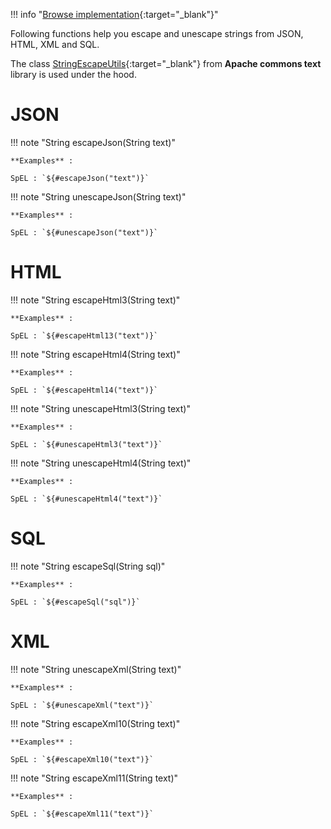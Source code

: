 !!! info "[Browse implementation](https://github.com/chutney-testing/chutney/blob/main/chutney/action-impl/src/main/java/com/chutneytesting/action/function/EscapeFunctions.java){:target="_blank"}"

Following functions help you escape and unescape strings from JSON, HTML, XML and SQL.

The class [StringEscapeUtils](https://commons.apache.org/proper/commons-text/javadocs/api-release/org/apache/commons/text/StringEscapeUtils.html){:target="_blank"}
from **Apache commons text** library is used under the hood.

# JSON

!!! note "String escapeJson(String text)"

    **Examples** :

    SpEL : `${#escapeJson("text")}`

!!! note "String unescapeJson(String text)"

    **Examples** :

    SpEL : `${#unescapeJson("text")}`

# HTML

!!! note "String escapeHtml3(String text)"

    **Examples** :

    SpEL : `${#escapeHtml13("text")}`

!!! note "String escapeHtml4(String text)"

    **Examples** :

    SpEL : `${#escapeHtml14("text")}`

!!! note "String unescapeHtml3(String text)"

    **Examples** :

    SpEL : `${#unescapeHtml3("text")}`

!!! note "String unescapeHtml4(String text)"

    **Examples** :

    SpEL : `${#unescapeHtml4("text")}`

# SQL

!!! note "String escapeSql(String sql)"

    **Examples** :

    SpEL : `${#escapeSql("sql")}`

# XML

!!! note "String unescapeXml(String text)"

    **Examples** :

    SpEL : `${#unescapeXml("text")}`

!!! note "String escapeXml10(String text)"

    **Examples** :

    SpEL : `${#escapeXml10("text")}`

!!! note "String escapeXml11(String text)"

    **Examples** :

    SpEL : `${#escapeXml11("text")}`

